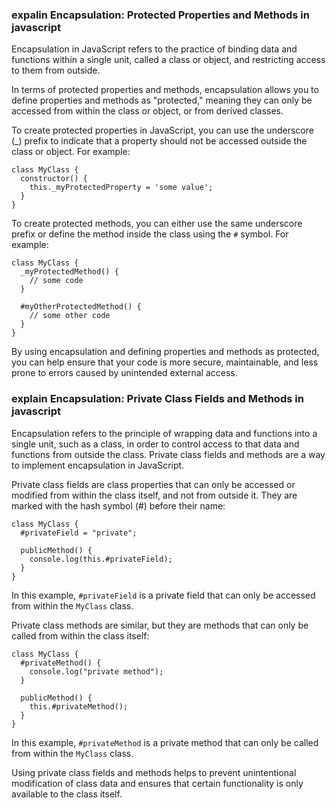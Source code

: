 ### expalin Encapsulation: Protected Properties and Methods in javascript
Encapsulation in JavaScript refers to the practice of binding data and functions within a single unit, called a class or object, and restricting access to them from outside. 

In terms of protected properties and methods, encapsulation allows you to define properties and methods as "protected," meaning they can only be accessed from within the class or object, or from derived classes.

To create protected properties in JavaScript, you can use the underscore (_) prefix to indicate that a property should not be accessed outside the class or object. For example:

```
class MyClass {
  constructor() {
    this._myProtectedProperty = 'some value';
  }
}
```

To create protected methods, you can either use the same underscore prefix or define the method inside the class using the `#` symbol. For example:

```
class MyClass {
  _myProtectedMethod() {
    // some code
  }
  
  #myOtherProtectedMethod() {
    // some other code
  }
}
```

By using encapsulation and defining properties and methods as protected, you can help ensure that your code is more secure, maintainable, and less prone to errors caused by unintended external access.


### explain Encapsulation: Private Class Fields and Methods in javascript
Encapsulation refers to the principle of wrapping data and functions into a single unit, such as a class, in order to control access to that data and functions from outside the class. Private class fields and methods are a way to implement encapsulation in JavaScript.

Private class fields are class properties that can only be accessed or modified from within the class itself, and not from outside it. They are marked with the hash symbol (#) before their name:

```
class MyClass {
  #privateField = "private";

  publicMethod() {
    console.log(this.#privateField);
  }
}
```

In this example, `#privateField` is a private field that can only be accessed from within the `MyClass` class.

Private class methods are similar, but they are methods that can only be called from within the class itself:

```
class MyClass {
  #privateMethod() {
    console.log("private method");
  }

  publicMethod() {
    this.#privateMethod();
  }
}
```

In this example, `#privateMethod` is a private method that can only be called from within the `MyClass` class.

Using private class fields and methods helps to prevent unintentional modification of class data and ensures that certain functionality is only available to the class itself.
